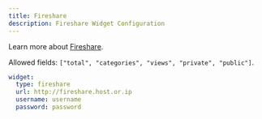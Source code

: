 ```yaml
---
title: Fireshare
description: Fireshare Widget Configuration
---
```


Learn more about [Fireshare](https://github.com/ShaneIsrael/fireshare).

Allowed fields: `["total", "categories", "views", "private", "public"]`.

```yaml
widget:
  type: fireshare
  url: http://fireshare.host.or.ip
  username: username
  password: password
```
